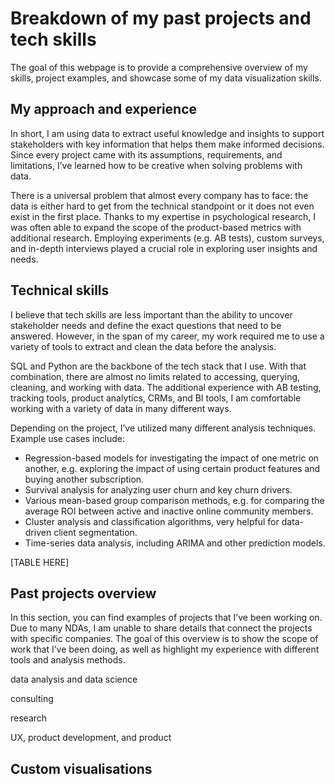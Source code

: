 # Breakdown of my past projects and tech skills
The goal of this webpage is to provide a comprehensive overview of my skills, project examples, and showcase some of my data visualization skills. 

## My approach and experience
In short, I am using data to extract useful knowledge and insights to support stakeholders with key information that helps them make informed decisions. Since every project came with its assumptions, requirements, and limitations, I’ve learned how to be creative when solving problems with data. 

There is a universal problem that almost every company has to face: the data is either hard to get from the technical standpoint or it does not even exist in the first place.
Thanks to my expertise in psychological research, I was often able to expand the scope of the product-based metrics with additional research. Employing experiments (e.g. AB tests), custom surveys, and in-depth interviews played a crucial role in exploring user insights and needs.

## Technical skills
I believe that tech skills are less important than the ability to uncover stakeholder needs and define the exact questions that need to be answered. However, in the span of my career, my work required me to use a variety of tools to extract and clean the data before the analysis. 

SQL and Python are the backbone of the tech stack that I use. With that combination, there are almost no limits related to accessing, querying, cleaning, and working with data. The additional experience with AB testing, tracking tools, product analytics, CRMs, and BI tools, I am comfortable working with a variety of data in many different ways.

Depending on the project, I’ve utilized many different analysis techniques. Example use cases include:
- Regression-based models for investigating the impact of one metric on another, e.g. exploring the impact of using certain product features and buying another subscription.
- Survival analysis for analyzing user churn and key churn drivers.
- Various mean-based group comparison methods, e.g. for comparing the average ROI between active and inactive online community members.
- Cluster analysis and classification algorithms, very helpful for data-driven client segmentation.
- Time-series data analysis, including ARIMA and other prediction models.

[TABLE HERE]

## Past projects overview
In this section, you can find examples of projects that I’ve been working on. Due to many NDAs, I am unable to share details that connect the projects with specific companies. The goal of this overview is to show the scope of work that I’ve been doing, as well as highlight my experience with different tools and analysis methods. 

data analysis and data science

consulting

research

UX, product development, and product 

## Custom visualisations

